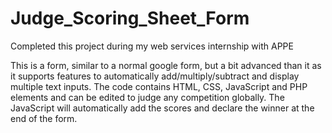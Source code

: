 # Judge_Scoring_Sheet_Form
Completed this project during my web services internship with APPE

This is a form, similar to a normal google form, but a bit advanced than it as it supports features to automatically add/multiply/subtract and display multiple text inputs. The code contains HTML, CSS, JavaScript and PHP elements and can be edited to judge any competition globally. The JavaScript will automatically add the scores and declare the winner at the end of the form.

